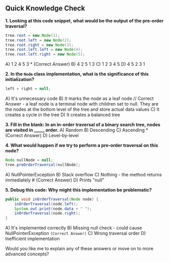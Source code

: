 ## Quick Knowledge Check

**1. Looking at this code snippet, what would be the output of the pre-order traversal?**
```java
tree.root = new Node(1);
tree.root.left = new Node(2);
tree.root.right = new Node(3);
tree.root.left.left = new Node(4);
tree.root.left.right = new Node(5);
```
A) 1 2 4 5 3 * (Correct Answer)
B) 4 2 5 1 3
C) 1 2 3 4 5
D) 4 5 2 3 1

**2. In the `Node` class implementation, what is the significance of this initialization?**
```java
left = right = null;
```
A) It's unnecessary code
B) It marks the node as a leaf node // Correct Answer - a leaf node is a terminal node with children set to null. They are the nodes at the bottom level of the tree and store actual data values
C) It creates a cycle in the tree
D) It creates a balanced tree 

**3. Fill in the blank: In an in-order traversal of a binary search tree, nodes are visited in _____ order.**
A) Random
B) Descending
C) Ascending   * (Correct Answer)
D) Level-by-level

**4. What would happen if we try to perform a pre-order traversal on this node?**
```java
Node nullNode = null;
tree.preOrderTraversal(nullNode);
```
A) NullPointerException
B) Stack overflow
C) Nothing - the method returns immediately #  (Correct Answer)
D) Prints "null"

**5. Debug this code: Why might this implementation be problematic?**
```java
public void inOrderTraversal(Node node) {
    inOrderTraversal(node.left);
    System.out.print(node.data + " ");
    inOrderTraversal(node.right);
}
```
A) It's implemented correctly
B) Missing null check - could cause NullPointerException `(Correct Answer)`
C) Wrong traversal order
D) Inefficient implementation

Would you like me to explain any of these answers or move on to more advanced concepts?